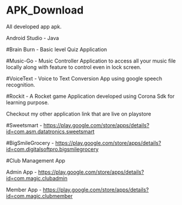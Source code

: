 # APK_Download
All developed app apk. 

Android Studio - Java

#Brain Burn - Basic level Quiz Application

#Music-Go - Music Controller Application to access all your music file locally along with feature to control even in lock screen.

#VoiceText - Voice to Text Conversion App using google speech recognition.

#Rockit - A Rocket game Application developed using Corona Sdk for learning purpose.

Checkout my other application link that are live on playstore

#Sweetsmart - https://play.google.com/store/apps/details?id=com.asm.datatronics.sweetsmart

#BigSmileGrocery - https://play.google.com/store/apps/details?id=com.digitalsoftpro.bigsmilegrocery

#Club Management App

Admin App - https://play.google.com/store/apps/details?id=com.magic.clubadmin

Member App - https://play.google.com/store/apps/details?id=com.magic.clubmember

